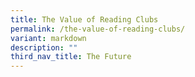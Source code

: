 ```yaml
---
title: The Value of Reading Clubs
permalink: /the-value-of-reading-clubs/
variant: markdown
description: ""
third_nav_title: The Future
---
```


